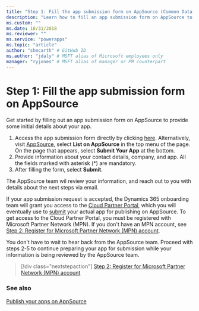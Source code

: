 ```yaml
---
title: "Step 1: Fill the app submission form on AppSource (Common Data Service for Apps) | Microsoft Docs" # Intent and product brand in a unique string of 43-59 chars including spaces
description: "Learn how to fill an app submission form on AppSource to provide some initial details about your appApp." # 115-145 characters including spaces. This abstract displays in the search result.
ms.custom: ""
ms.date: 10/31/2018
ms.reviewer: ""
ms.service: "powerapps"
ms.topic: "article"
author: "shmcarth" # GitHub ID
ms.author: "jdaly" # MSFT alias of Microsoft employees only
manager: "ryjones" # MSFT alias of manager or PM counterpart
---
```

# Step 1: Fill the app submission form on AppSource

Get started by filling out an app submission form on AppSource to provide some initial details about your app.

1. Access the app submission form directly by clicking [here](https://go.microsoft.com/fwlink/?linkid=865109). Alternatively, visit [AppSource](https://appsource.microsoft.com), select **List on AppSource** in the top menu of the page. On the page that appears, select **Submit Your App** at the bottom.
2. Provide information about your contact details, company, and app. All the fields marked with asterisk (*) are mandatory.
3. After filling the form, select **Submit**.

The AppSource team wil review your information, and reach out to you with details about the next steps via email.

If your app submission request is accepted, the Dynamics 365 onboarding team will grant you access to the [Cloud Partner Portal](https://cloudpartner.azure.com/), which you will eventually use to [submit](next-steps-submit-app-cloud-partner-portal.md) your actual app for publishing on AppSource. To get access to the Cloud Partner Portal, you must be registered with Microsoft Partner Network (MPN). If you don't have an MPN account, see [Step 2: Register for Microsoft Partner Network (MPN) account](register-microsoft-partner-network.md).

You don't have to wait to hear back from the AppSource team. Proceed with steps 2-5 to continue preparing your app for submission while your information is being reviewed by the AppSource team.  

> [!div class="nextstepaction"]
> [Step 2: Register for Microsoft Partner Network (MPN) account](register-microsoft-partner-network.md)

### See also 

[Publish your apps on AppSource](publish-app-appsource.md)